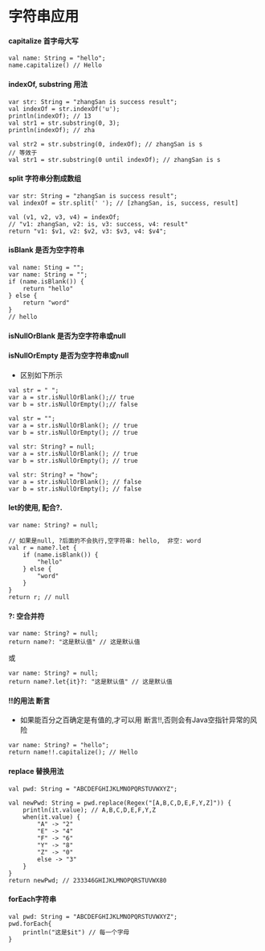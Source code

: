 # 字符串应用

#### capitalize 首字母大写

```
val name: String = "hello";
name.capitalize() // Hello
```

#### indexOf, substring 用法
```
var str: String = "zhangSan is success result";
val indexOf = str.indexOf('u');
println(indexOf); // 13
val str1 = str.substring(0, 3);
println(indexOf); // zha

val str2 = str.substring(0, indexOf); // zhangSan is s
// 等效于
val str1 = str.substring(0 until indexOf); // zhangSan is s

```

#### split 字符串分割成数组
```
var str: String = "zhangSan is success result";
val indexOf = str.split(' '); // [zhangSan, is, success, result]

val (v1, v2, v3, v4) = indexOf;
// "v1: zhangSan, v2: is, v3: success, v4: result"
return "v1: $v1, v2: $v2, v3: $v3, v4: $v4";
```

#### isBlank 是否为空字符串
```
val name: Sting = "";
var name: String = "";
if (name.isBlank()) {
    return "hello"
} else {
    return "word"
}
// hello
```

#### isNullOrBlank 是否为空字符串或null
#### isNullOrEmpty 是否为空字符串或null
- 区别如下所示
```
val str = " ";
var a = str.isNullOrBlank();// true
var b = str.isNullOrEmpty();// false
```
```
val str = "";
var a = str.isNullOrBlank(); // true
var b = str.isNullOrEmpty(); // true
```
```
val str: String? = null;
var a = str.isNullOrBlank(); // true
var b = str.isNullOrEmpty(); // true
```

```
val str: String? = "how";
var a = str.isNullOrBlank(); // false
var b = str.isNullOrEmpty(); // false
```


#### let的使用, 配合?.
```
var name: String? = null;

// 如果是null, ?后面的不会执行,空字符串: hello,  非空: word
val r = name?.let {
    if (name.isBlank()) {
        "hello"
    } else {
        "word"
    }
}
return r; // null
```

#### ?: 空合并符
```
var name: String? = null;
return name?: "这是默认值" // 这是默认值
```
或
```
var name: String? = null;
return name?.let{it}?: "这是默认值" // 这是默认值
```

#### !!的用法 断言
- 如果能百分之百确定是有值的,才可以用 断言!!,否则会有Java空指针异常的风险

```
var name: String? = "hello";
return name!!.capitalize(); // Hello
```

#### replace 替换用法
```
val pwd: String = "ABCDEFGHIJKLMNOPQRSTUVWXYZ";

val newPwd: String = pwd.replace(Regex("[A,B,C,D,E,F,Y,Z]")) {
    println(it.value); // A,B,C,D,E,F,Y,Z
    when(it.value) {
        "A" -> "2"
        "E" -> "4"
        "F" -> "6"
        "Y" -> "8"
        "Z" -> "0"
        else -> "3"
    }
}
return newPwd; // 233346GHIJKLMNOPQRSTUVWX80
```

#### forEach字符串
```
val pwd: String = "ABCDEFGHIJKLMNOPQRSTUVWXYZ";
pwd.forEach{
    println("这是$it") // 每一个字母
}
```
